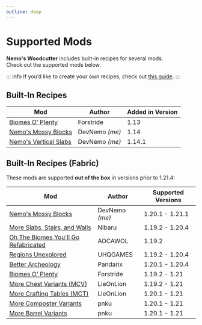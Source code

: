 ```yaml
---
outline: deep
---
```


# Supported Mods

**Nemo's Woodcutter** includes built-in recipes for several mods.  
Check out the supported mods below.

::: info
If you’d like to create your own recipes, check out [this guide](create-custom-recipes).
:::

## Built-In Recipes

| Mod                                                                                        | Author         | Added in Version |
|--------------------------------------------------------------------------------------------|----------------|------------------|
| [Biomes O' Plenty](https://www.curseforge.com/minecraft/mc-mods/biomes-o-plenty)           | Forstride      | 1.13             |
| [Nemo's Mossy Blocks](https://www.curseforge.com/minecraft/mc-mods/nemos-mossy-blocks)     | DevNemo _(me)_ | 1.14             |
| [Nemo's Vertical Slabs](https://www.curseforge.com/minecraft/mc-mods/nemos-vertical-slabs) | DevNemo _(me)_ | 1.14.1           |

## Built-In Recipes (Fabric) <Badge type="tip" text="<1.21.4" /> <Badge type="danger" text="deprecated" />

These mods are supported **out of the box** in versions prior to 1.21.4:

| Mod                                                                                                                | Author         | Supported Versions |
|--------------------------------------------------------------------------------------------------------------------|----------------|--------------------|
| [Nemo's Mossy Blocks](https://www.curseforge.com/minecraft/mc-mods/nemos-mossy-blocks)                             | DevNemo _(me)_ | 1.20.1 - 1.21.1    |
| [More Slabs, Stairs, and Walls](https://www.curseforge.com/minecraft/mc-mods/more-slabs-stairs-and-walls)          | Nibaru         | 1.19.2 - 1.20.4    |
| [Oh The Biomes You'll Go Refabricated](https://www.curseforge.com/minecraft/mc-mods/oh-the-biomes-youll-go-fabric) | AOCAWOL        | 1.19.2             |
| [Regions Unexplored](https://www.curseforge.com/minecraft/mc-mods/regions-unexplored)                              | UHQGAMES       | 1.19.2 - 1.20.4    |
| [Better Archeology](https://www.curseforge.com/minecraft/mc-mods/better-archeology)                                | Pandarix       | 1.20.1 - 1.20.4    |
| [Biomes O' Plenty](https://www.curseforge.com/minecraft/mc-mods/biomes-o-plenty)                                   | Forstride      | 1.19.2 - 1.21      |
| [More Chest Variants (MCV)](https://modrinth.com/mod/more-chest-variants-lieonlion)                                | LieOnLion      | 1.19.2 - 1.21      |
| [More Crafting Tables (MCT)](https://modrinth.com/mod/more-crafting-tables-lieonlion)                              | LieOnLion      | 1.20.1 - 1.21      |
| [More Composter Variants](https://modrinth.com/mod/more-composter-variants)                                        | pnku           | 1.20.1 - 1.21      |
| [More Barrel Variants](https://modrinth.com/mod/more-barrel-variants)                                              | pnku           | 1.20.1 - 1.21      |
